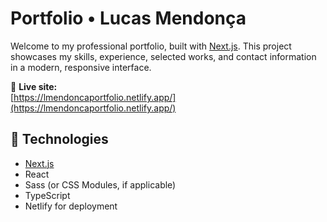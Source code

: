 # Portfolio • Lucas Mendonça

Welcome to my professional portfolio, built with [Next.js](https://nextjs.org/). This project showcases my skills, experience, selected works, and contact information in a modern, responsive interface.

🔗 **Live site:**  
[https://lmendoncaportfolio.netlify.app/](https://lmendoncaportfolio.netlify.app/)

## 🚀 Technologies

- [Next.js](https://nextjs.org/)
- React
- Sass (or CSS Modules, if applicable)
- TypeScript
- Netlify for deployment
